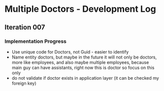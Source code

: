 # Multiple Doctors - Development Log

## Iteration 007

### Implementation Progress

- Use unique code for Doctors, not Guid - easier to identify
- Name entity doctors, but maybe in the future it will not only be doctors, more like employees, and also maybe multiple employees, because main guy can have assistants, right now this is doctor so focus on this only
- do not validate if doctor exists in application layer (it can be checked my foreign key)